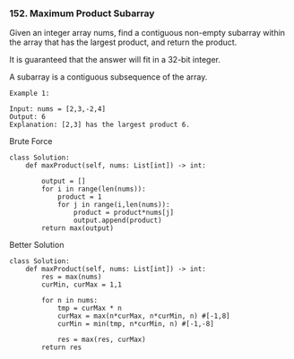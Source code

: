 ### 152. Maximum Product Subarray

Given an integer array nums, find a contiguous non-empty subarray within the array that has the largest product, and return the product.

It is guaranteed that the answer will fit in a 32-bit integer.

A subarray is a contiguous subsequence of the array.

```
Example 1:

Input: nums = [2,3,-2,4]
Output: 6
Explanation: [2,3] has the largest product 6.
```

Brute Force
```
class Solution:
    def maxProduct(self, nums: List[int]) -> int:
        
        output = []
        for i in range(len(nums)):
            product = 1
            for j in range(i,len(nums)):
                product = product*nums[j]
                output.append(product)
        return max(output)
```

Better Solution 
```
class Solution:
    def maxProduct(self, nums: List[int]) -> int:
        res = max(nums) 
        curMin, curMax = 1,1 
        
        for n in nums:
            tmp = curMax * n
            curMax = max(n*curMax, n*curMin, n) #[-1,8]
            curMin = min(tmp, n*curMin, n) #[-1,-8]
            
            res = max(res, curMax)
        return res
 ```       
